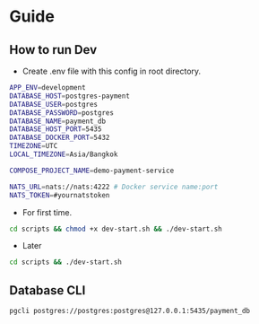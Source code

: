 # Guide

## How to run Dev

- Create .env file with this config in root directory.

```bash
APP_ENV=development
DATABASE_HOST=postgres-payment
DATABASE_USER=postgres
DATABASE_PASSWORD=postgres
DATABASE_NAME=payment_db
DATABASE_HOST_PORT=5435
DATABASE_DOCKER_PORT=5432
TIMEZONE=UTC
LOCAL_TIMEZONE=Asia/Bangkok

COMPOSE_PROJECT_NAME=demo-payment-service

NATS_URL=nats://nats:4222 # Docker service name:port
NATS_TOKEN=#yournatstoken
```

- For first time.

```bash
cd scripts && chmod +x dev-start.sh && ./dev-start.sh
```

- Later

```bash
cd scripts && ./dev-start.sh
```

## Database CLI

```bash
pgcli postgres://postgres:postgres@127.0.0.1:5435/payment_db
```
